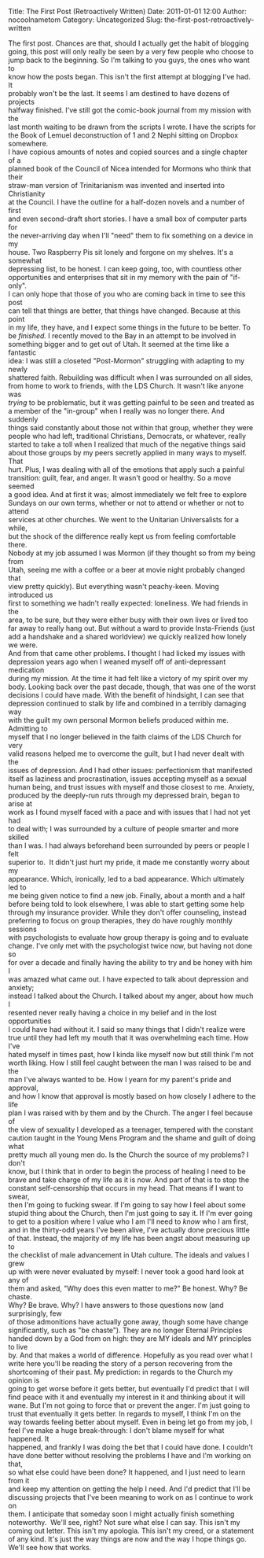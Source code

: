 Title: The First Post (Retroactively Written)
Date: 2011-01-01 12:00
Author: nocoolnametom
Category: Uncategorized
Slug: the-first-post-retroactively-written

The first post. Chances are that, should I actually get the habit of
blogging  
going, this post will only really be seen by a very few people who
choose to  
jump back to the beginning. So I'm talking to you guys, the ones who
want to  
know how the posts began. This isn't the first attempt at blogging I've
had. It  
probably won't be the last. It seems I am destined to have dozens of
projects  
halfway finished. I've still got the comic-book journal from my mission
with the  
last month waiting to be drawn from the scripts I wrote. I have the
scripts for  
the Book of Lemuel deconstruction of 1 and 2 Nephi sitting on Dropbox
somewhere.  
I have copious amounts of notes and copied sources and a single chapter
of a  
planned book of the Council of Nicea intended for Mormons who think
that their  
straw-man version of Trinitarianism was invented and inserted into
Christianity  
at the Council. I have the outline for a half-dozen novels and a number
of first  
and even second-draft short stories. I have a small box of computer
parts for  
the never-arriving day when I'll "need" them to fix something on a
device in my  
house. Two Raspberry Pis sit lonely and forgone on my shelves. It's a
somewhat  
depressing list, to be honest. I can keep going, too, with countless
other  
opportunities and enterprises that sit in my memory with the pain of
"if-only".  
I can only hope that those of you who are coming back in time to see
this post  
can tell that things are better, that things have changed. Because at
this point  
in my life, they have, and I expect some things in the future to be
better. To  
be *finished.* I recently moved to the Bay in an attempt to be involved
in  
something bigger and to get out of Utah. It seemed at the time like a
fantastic  
idea: I was still a closeted "Post-Mormon" struggling with adapting to
my newly  
shattered faith. Rebuilding was difficult when I was surrounded on all
sides,  
from home to work to friends, with the LDS Church. It wasn't like
anyone was  
*trying* to be problematic, but it was getting painful to be seen and
treated as  
a member of the "in-group" when I really was no longer there. And
suddenly  
things said constantly about those not within that group, whether they
were  
people who had left, traditional Christians, Democrats, or whatever,
really  
started to take a toll when I realized that much of the negative things
said  
about those groups by my peers secretly applied in many ways to myself.
That  
hurt. Plus, I was dealing with all of the emotions that apply such a
painful  
transition: guilt, fear, and anger. It wasn't good or healthy. So a
move seemed  
a good idea. And at first it was; almost immediately we felt free to
explore  
Sundays on our own terms, whether or not to attend or whether or not to
attend  
services at other churches. We went to the Unitarian Universalists for
a while,  
but the shock of the difference really kept us from feeling comfortable
there.  
Nobody at my job assumed I was Mormon (if they thought so from my being
from  
Utah, seeing me with a coffee or a beer at movie night probably changed
that  
view pretty quickly). But everything wasn't peachy-keen. Moving
introduced us  
first to something we hadn't really expected: loneliness. We had
friends in the  
area, to be sure, but they were either busy with their own lives or
lived too  
far away to really hang out. But without a ward to provide
Insta-Friends (just  
add a handshake and a shared worldview) we quickly realized how lonely
we were.  
And from that came other problems. I thought I had licked my issues
with  
depression years ago when I weaned myself off of anti-depressant
medication  
during my mission. At the time it had felt like a victory of my spirit
over my  
body. Looking back over the past decade, though, that was one of the
worst  
decisions I could have made. With the benefit of hindsight, I can see
that  
depression continued to stalk by life and combined in a terribly
damaging way  
with the guilt my own personal Mormon beliefs produced within me.
Admitting to  
myself that I no longer believed in the faith claims of the LDS Church
for very  
valid reasons helped me to overcome the guilt, but I had never dealt
with the  
issues of depression. And I had other issues: perfectionism that
manifested  
itself as laziness and procrastination, issues accepting myself as a
sexual  
human being, and trust issues with myself and those closest to me.
Anxiety,  
produced by the deeply-run ruts through my depressed brain, began to
arise at  
work as I found myself faced with a pace and with issues that I had not
yet had  
to deal with; I was surrounded by a culture of people smarter and more
skilled  
than I was. I had always beforehand been surrounded by peers or people
I felt  
superior to.  It didn't just hurt my pride, it made me constantly worry
about my  
appearance. Which, ironically, led to a bad appearance. Which
ultimately led to  
me being given notice to find a new job. Finally, about a month and a
half  
before being told to look elsewhere, I was able to start getting some
help  
through my insurance provider. While they don't offer counseling,
instead  
preferring to focus on group therapies, they do have roughly monthly
sessions  
with psychologists to evaluate how group therapy is going and to
evaluate  
change. I've only met with the psychologist twice now, but having not
done so  
for over a decade and finally having the ability to try and be honey
with him I  
was amazed what came out. I have expected to talk about depression and
anxiety;  
instead I talked about the Church. I talked about my anger, about how
much I  
resented never really having a choice in my belief and in the lost
opportunities  
I could have had without it. I said so many things that I didn't
realize were  
true until they had left my mouth that it was overwhelming each time.
How I've  
hated myself in times past, how I kinda like myself now but still think
I'm not  
worth liking. How I still feel caught between the man I was raised to
be and the  
man I've always wanted to be. How I yearn for my parent's pride and
approval,  
and how I know that approval is mostly based on how closely I adhere to
the life  
plan I was raised with by them and by the Church. The anger I feel
because of  
the view of sexuality I developed as a teenager, tempered with the
constant  
caution taught in the Young Mens Program and the shame and guilt of
doing what  
pretty much all young men do. Is the Church the source of my problems?
I don't  
know, but I think that in order to begin the process of healing I need
to be  
brave and take charge of my life as it is now. And part of that is to
stop the  
constant self-censorship that occurs in my head. That means if I want
to swear,  
then I'm going to fucking swear. If I'm going to say how I feel about
some  
stupid thing about the Church, then I'm just going to say it. If I'm
ever going  
to get to a position where I value who I am I'll need to *know* who I
am first,  
and in the thirty-odd years I've been alive, I've actually done
precious little  
of that. Instead, the majority of my life has been angst about
measuring up to  
the checklist of male advancement in Utah culture. The ideals and
values I grew  
up with were never evaluated by myself: I never took a good hard look
at any of  
them and asked, "Why does this even matter to me?" Be honest. Why? Be
chaste.  
Why? Be brave. Why? I have answers to those questions now (and
surprisingly, few  
of those admonitions have actually gone away, though some have change  
significantly, such as "be chaste"). They are no longer Eternal
Principles  
handed down by a God from on high: they are MY ideals and MY principles
to live  
by. And that makes a world of difference. Hopefully as you read over
what I  
write here you'll be reading the story of a person recovering from the  
shortcoming of their past. My prediction: in regards to the Church my
opinion is  
going to get worse before it gets better, but eventually I'd predict
that I will  
find peace with it and eventually my interest in it and thinking about
it will  
wane. But I'm not going to force that or prevent the anger. I'm just
going to  
trust that eventually it gets better. In regards to myself, I think I'm
on the  
way towards feeling better about myself. Even in being let go from my
job, I  
feel I've make a huge break-through: I don't blame myself for what
happened. It  
happened, and frankly I was doing the bet that I could have done. I
couldn't  
have done better without resolving the problems I have and I'm working
on that,  
so what else could have been done? It happened, and I just need to
learn from it  
and keep my attention on getting the help I need. And I'd predict that
I'll be  
discussing projects that I've been meaning to work on as I continue to
work on  
them. I anticipate that someday soon I might actually finish something  
noteworthy.  We'll see, right? Not sure what else I can say. This isn't
my  
coming out letter. This isn't my apologia. This isn't my creed, or a
statement  
of any kind. It's just the way things are now and the way I hope things
go.  
We'll see how that works.
